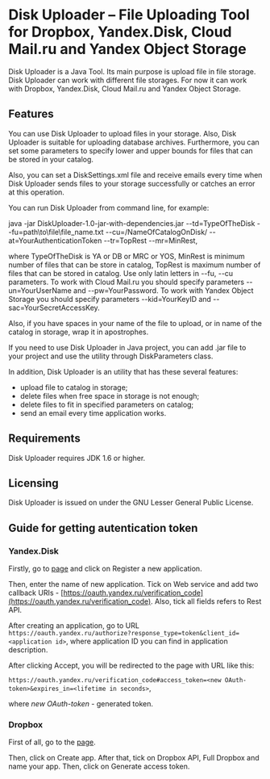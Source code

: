 # Disk Uploader – File Uploading Tool for Dropbox, Yandex.Disk, Cloud Mail.ru and Yandex Object Storage

Disk Uploader is a Java Tool. Its main purpose is upload file in file storage. Disk Uploader can work with different file storages. For now it can work with Dropbox, Yandex.Disk, Cloud Mail.ru and Yandex Object Storage.

## Features

You can use Disk Uploader to upload files in your storage. Also, Disk Uploader is suitable for uploading database archives. Furthermore, you can set some parameters to specify lower and upper bounds for files that can be stored in your catalog.

Also, you can set a DiskSettings.xml file and receive emails every time when Disk Uploader sends files to your storage successfully or catches an error at this operation.

You can run Disk Uploader from command line, for example:

java -jar DiskUploader-1.0-jar-with-dependencies.jar --td=TypeOfTheDisk --fu=path\\to\\file\\file_name.txt --cu=/NameOfCatalogOnDisk/ --at=YourAuthenticationToken --tr=TopRest --mr=MinRest,

where TypeOfTheDisk is YA or DB or MRC or YOS, MinRest is minimum number of files that can be store in catalog, TopRest is maximum number of files that can be stored in catalog. Use only latin letters in --fu, --cu parameters. To work with Cloud Mail.ru you should specify parameters --un=YourUserName and --pw=YourPassword. To work with Yandex Object Storage you should specify parameters --kid=YourKeyID and --sac=YourSecretAccessKey.

Also, if you have spaces in your name of the file to upload, or in name of the catalog in storage, wrap it in apostrophes.

If you need to use Disk Uploader in Java project, you can add .jar file to your project and use the utility through DiskParameters class.

In addition, Disk Uploader is an utility that has these several features:
*	upload file to catalog in storage;
*	delete files when free space in storage is not enough;
*	delete files to fit in specified parameters on catalog;
*	send an email every time application works.

## Requirements

Disk Uploader requires JDK 1.6 or higher.

## Licensing

Disk Uploader is issued on under the GNU Lesser General Public License.

## Guide for getting autentication token

### Yandex.Disk

Firstly, go to [page](https://oauth.yandex.ru/) and click on Register a new application.

Then, enter the name of new application. Tick on Web service and add two callback URIs - [https://oauth.yandex.ru/verification_code](https://oauth.yandex.ru/verification_code). Also, tick all fields refers to Rest API.

After creating an application, go to URL `https://oauth.yandex.ru/authorize?response_type=token&client_id=<application id>`, where application ID you can find in application description.

After clicking Accept, you will be redirected to the page with URL like this: 

`https://oauth.yandex.ru/verification_code#access_token=<new OAuth-token>&expires_in=<lifetime in seconds>`,

where _new OAuth-token_ - generated token.

### Dropbox

First of all, go to the [page](https://www.dropbox.com/developers/apps).

Then, click on Create app. After that, tick on Dropbox API, Full Dropbox and name your app. Then, click on Generate access token.

